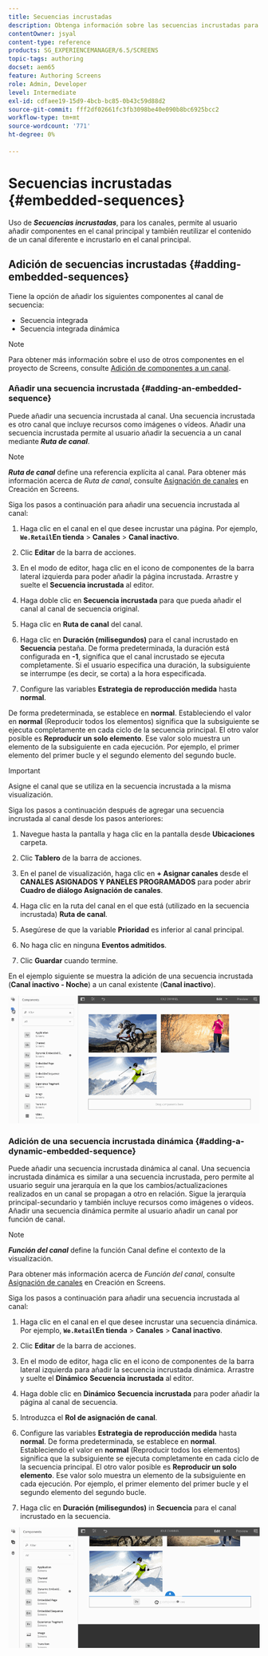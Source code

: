 ```yaml
---
title: Secuencias incrustadas
description: Obtenga información sobre las secuencias incrustadas para canales que le permiten agregar componentes al canal principal y también reutilizar el contenido de un canal diferente e incrustarlo en el canal principal.
contentOwner: jsyal
content-type: reference
products: SG_EXPERIENCEMANAGER/6.5/SCREENS
topic-tags: authoring
docset: aem65
feature: Authoring Screens
role: Admin, Developer
level: Intermediate
exl-id: cdfaee19-15d9-4bcb-bc85-0b43c59d88d2
source-git-commit: fff2df02661fc3fb3098be40e090b8bc6925bcc2
workflow-type: tm+mt
source-wordcount: '771'
ht-degree: 0%

---
```


# Secuencias incrustadas {#embedded-sequences}

Uso de ***Secuencias incrustadas***, para los canales, permite al usuario añadir componentes en el canal principal y también reutilizar el contenido de un canal diferente e incrustarlo en el canal principal.

## Adición de secuencias incrustadas {#adding-embedded-sequences}

Tiene la opción de añadir los siguientes componentes al canal de secuencia:

* Secuencia integrada
* Secuencia integrada dinámica

>[!NOTE]
>
>Para obtener más información sobre el uso de otros componentes en el proyecto de Screens, consulte [Adición de componentes a un canal](adding-components-to-a-channel.md).

### Añadir una secuencia incrustada {#adding-an-embedded-sequence}

Puede añadir una secuencia incrustada al canal. Una secuencia incrustada es otro canal que incluye recursos como imágenes o vídeos. Añadir una secuencia incrustada permite al usuario añadir la secuencia a un canal mediante ***Ruta de canal***.

>[!NOTE]
>***Ruta de canal*** define una referencia explícita al canal.
>Para obtener más información acerca de *Ruta de canal*, consulte [Asignación de canales](channel-assignment.md) en Creación en Screens.

Siga los pasos a continuación para añadir una secuencia incrustada al canal:

1. Haga clic en el canal en el que desee incrustar una página. Por ejemplo, **`We.Retail`En tienda** > **Canales** > **Canal inactivo**.

1. Clic **Editar** de la barra de acciones.
1. En el modo de editor, haga clic en el icono de componentes de la barra lateral izquierda para poder añadir la página incrustada. Arrastre y suelte el **Secuencia incrustada** al editor.
1. Haga doble clic en **Secuencia incrustada** para que pueda añadir el canal al canal de secuencia original.
1. Haga clic en **Ruta de canal** del canal.
1. Haga clic en **Duración (milisegundos)** para el canal incrustado en **Secuencia** pestaña. De forma predeterminada, la duración está configurada en **-1**, significa que el canal incrustado se ejecuta completamente. Si el usuario especifica una duración, la subsiguiente se interrumpe (es decir, se corta) a la hora especificada.

1. Configure las variables **Estrategia de reproducción medida** hasta **normal**.

De forma predeterminada, se establece en **normal**. Estableciendo el valor en **normal** (Reproducir todos los elementos) significa que la subsiguiente se ejecuta completamente en cada ciclo de la secuencia principal. El otro valor posible es **Reproducir un solo elemento**. Ese valor solo muestra un elemento de la subsiguiente en cada ejecución. Por ejemplo, el primer elemento del primer bucle y el segundo elemento del segundo bucle.

>[!IMPORTANT]
>
>Asigne el canal que se utiliza en la secuencia incrustada a la misma visualización.
>
>Siga los pasos a continuación después de agregar una secuencia incrustada al canal desde los pasos anteriores:
>
>1. Navegue hasta la pantalla y haga clic en la pantalla desde **Ubicaciones** carpeta.
>1. Clic **Tablero** de la barra de acciones.
>1. En el panel de visualización, haga clic en **+ Asignar canales** desde el **CANALES ASIGNADOS Y PANELES PROGRAMADOS** para poder abrir **Cuadro de diálogo Asignación de canales**.
>
>1. Haga clic en la ruta del canal en el que está (utilizado en la secuencia incrustada) **Ruta de canal**.
>1. Asegúrese de que la variable **Prioridad** es inferior al canal principal.
>
>1. No haga clic en ninguna **Eventos admitidos**.
>1. Clic **Guardar** cuando termine.
>

En el ejemplo siguiente se muestra la adición de una secuencia incrustada (**Canal inactivo - Noche**) a un canal existente (**Canal inactivo**).

![new2](assets/new2.gif)

### Adición de una secuencia incrustada dinámica {#adding-a-dynamic-embedded-sequence}

Puede añadir una secuencia incrustada dinámica al canal. Una secuencia incrustada dinámica es similar a una secuencia incrustada, pero permite al usuario seguir una jerarquía en la que los cambios/actualizaciones realizados en un canal se propagan a otro en relación. Sigue la jerarquía principal-secundario y también incluye recursos como imágenes o vídeos. Añadir una secuencia dinámica permite al usuario añadir un canal por función de canal.

>[!NOTE]
>
>***Función del canal*** define la función Canal define el contexto de la visualización.
>
>Para obtener más información acerca de *Función del canal*, consulte [Asignación de canales](channel-assignment.md) en Creación en Screens.

Siga los pasos a continuación para añadir una secuencia incrustada al canal:

1. Haga clic en el canal en el que desee incrustar una secuencia dinámica. Por ejemplo, **`We.Retail`En tienda** > **Canales** > **Canal inactivo**.

1. Clic **Editar** de la barra de acciones.
1. En el modo de editor, haga clic en el icono de componentes de la barra lateral izquierda para añadir la secuencia incrustada dinámica. Arrastre y suelte el **Dinámico** **Secuencia incrustada** al editor.

1. Haga doble clic en **Dinámico** **Secuencia incrustada** para poder añadir la página al canal de secuencia.

1. Introduzca el **Rol de asignación de canal**.
1. Configure las variables **Estrategia de reproducción medida** hasta **normal**. De forma predeterminada, se establece en **normal**. Estableciendo el valor en **normal** (Reproducir todos los elementos) significa que la subsiguiente se ejecuta completamente en cada ciclo de la secuencia principal. El otro valor posible es **Reproducir un solo elemento**. Ese valor solo muestra un elemento de la subsiguiente en cada ejecución. Por ejemplo, el primer elemento del primer bucle y el segundo elemento del segundo bucle.

1. Haga clic en **Duración (milisegundos)** in **Secuencia** para el canal incrustado en la secuencia.

![última versión](assets/latest.gif)
